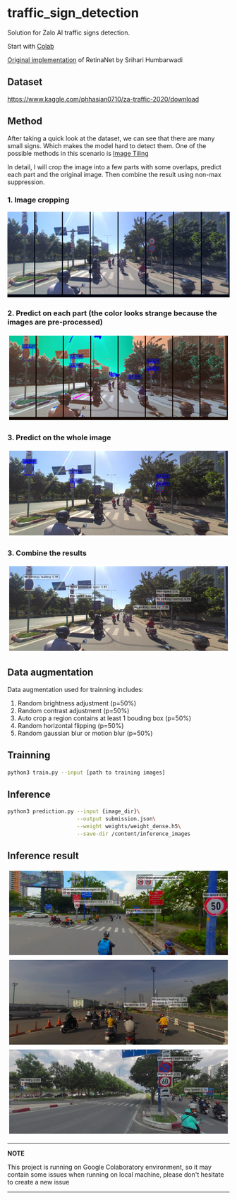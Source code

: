 # traffic_sign_detection

Solution for Zalo AI traffic signs detection.

Start with [Colab](https://github.com/ptran1203/traffic_sign_detection/blob/main/traffic_signs_detection.ipynb)

[Original implementation](https://keras.io/examples/vision/retinanet/) of RetinaNet by Srihari Humbarwadi

<!-- Original dataset of competition:
+ Train: https://dl.challenge.zalo.ai/traffic-sign-detection/data/za_traffic_2020.zip
+ Test: https://dl.challenge.zalo.ai/traffic-sign-detection/data/traffic_private.zip -->

## Dataset

https://www.kaggle.com/phhasian0710/za-traffic-2020/download

## Method
After taking a quick look at the dataset, we can see that there are many small signs. Which makes the model hard to detect them. One of the possible methods in this scenario is [Image Tiling](https://openaccess.thecvf.com/content_CVPRW_2019/papers/UAVision/Unel_The_Power_of_Tiling_for_Small_Object_Detection_CVPRW_2019_paper.pdf)

In detail, I will crop the image into a few parts with some overlaps, predict each part and the original image. Then combine the result using non-max suppression.

### 1. Image cropping
![tiling](./images/tiling.png)

### 2. Predict on each part (the color looks strange because the images are pre-processed)
![tiling](./images/tiling_pred_small.png)

### 3. Predict on the whole image
![tiling](./images/tiling_pred_big.png)

### 3. Combine the results
![tiling](./images/tiling_pred.png)

## Data augmentation

Data augmentation used for trainning includes:

1. Random brightness adjustment (p=50%)
2. Random contrast adjustment (p=50%)
3. Auto crop a region contains at least 1 bouding box (p=50%)
4. Random horizontal flipping (p=50%)
5. Random gaussian blur or motion blur (p=50%)


## Trainning

```bash
python3 train.py --input [path to training images]
```

## Inference

```bash
python3 prediction.py --input {image_dir}\
                      --output submission.json\
                      --weight weights/weight_dense.h5\
                      --save-dir /content/inference_images
```

## Inference result

![./images/pred_1.png](./images/pred_1.png)
![./images/pred_2.png](./images/pred_2.png)
![./images/pred_3.png](./images/pred_3.png)

---
**NOTE**

This project is running on Google Colaboratory environment, so it may contain some issues when running on local machine, please don't hesitate to create a new issue

---

